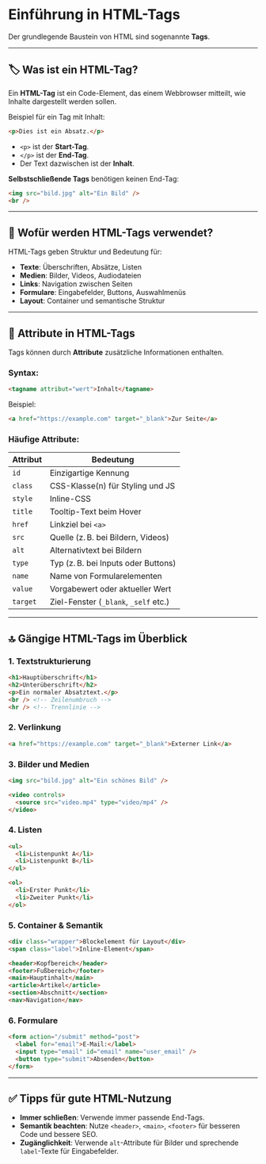 # Einführung in HTML-Tags

Der grundlegende Baustein von HTML sind sogenannte **Tags**.

---

## 🏷️ Was ist ein HTML-Tag?

Ein **HTML-Tag** ist ein Code-Element, das einem Webbrowser mitteilt, wie Inhalte dargestellt werden sollen.

Beispiel für ein Tag mit Inhalt:

```html
<p>Dies ist ein Absatz.</p>
```

- `<p>` ist der **Start-Tag**.
- `</p>` ist der **End-Tag**.
- Der Text dazwischen ist der **Inhalt**.

**Selbstschließende Tags** benötigen keinen End-Tag:

```html
<img src="bild.jpg" alt="Ein Bild" />
<br />
```

---

## 🎯 Wofür werden HTML-Tags verwendet?

HTML-Tags geben Struktur und Bedeutung für:

- **Texte**: Überschriften, Absätze, Listen
- **Medien**: Bilder, Videos, Audiodateien
- **Links**: Navigation zwischen Seiten
- **Formulare**: Eingabefelder, Buttons, Auswahlmenüs
- **Layout**: Container und semantische Struktur

---

## 🧩 Attribute in HTML-Tags

Tags können durch **Attribute** zusätzliche Informationen enthalten.

### Syntax:

```html
<tagname attribut="wert">Inhalt</tagname>
```

Beispiel:

```html
<a href="https://example.com" target="_blank">Zur Seite</a>
```

### Häufige Attribute:

| Attribut   | Bedeutung                                      |
|------------|------------------------------------------------|
| `id`       | Einzigartige Kennung                          |
| `class`    | CSS-Klasse(n) für Styling und JS              |
| `style`    | Inline-CSS                                    |
| `title`    | Tooltip-Text beim Hover                       |
| `href`     | Linkziel bei `<a>`                            |
| `src`      | Quelle (z. B. bei Bildern, Videos)            |
| `alt`      | Alternativtext bei Bildern                    |
| `type`     | Typ (z. B. bei Inputs oder Buttons)           |
| `name`     | Name von Formularelementen                    |
| `value`    | Vorgabewert oder aktueller Wert               |
| `target`   | Ziel-Fenster (`_blank`, `_self` etc.)         |

---

## 🔝 Gängige HTML-Tags im Überblick

### 1. **Textstrukturierung**

```html
<h1>Hauptüberschrift</h1>
<h2>Unterüberschrift</h2>
<p>Ein normaler Absatztext.</p>
<br /> <!-- Zeilenumbruch -->
<hr /> <!-- Trennlinie -->
```

### 2. **Verlinkung**

```html
<a href="https://example.com" target="_blank">Externer Link</a>
```

### 3. **Bilder und Medien**

```html
<img src="bild.jpg" alt="Ein schönes Bild" />

<video controls>
  <source src="video.mp4" type="video/mp4" />
</video>
```

### 4. **Listen**

```html
<ul>
  <li>Listenpunkt A</li>
  <li>Listenpunkt B</li>
</ul>

<ol>
  <li>Erster Punkt</li>
  <li>Zweiter Punkt</li>
</ol>
```

### 5. **Container & Semantik**

```html
<div class="wrapper">Blockelement für Layout</div>
<span class="label">Inline-Element</span>

<header>Kopfbereich</header>
<footer>Fußbereich</footer>
<main>Hauptinhalt</main>
<article>Artikel</article>
<section>Abschnitt</section>
<nav>Navigation</nav>
```

### 6. **Formulare**

```html
<form action="/submit" method="post">
  <label for="email">E-Mail:</label>
  <input type="email" id="email" name="user_email" />
  <button type="submit">Absenden</button>
</form>
```

---

## ✅ Tipps für gute HTML-Nutzung

- **Immer schließen**: Verwende immer passende End-Tags.
- **Semantik beachten**: Nutze `<header>`, `<main>`, `<footer>` für besseren Code und bessere SEO.
- **Zugänglichkeit**: Verwende `alt`-Attribute für Bilder und sprechende `label`-Texte für Eingabefelder.
